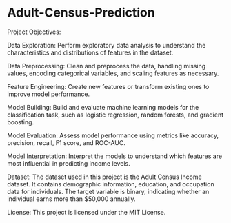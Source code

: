 # Adult-Census-Prediction

Project Objectives:

Data Exploration: Perform exploratory data analysis to understand the characteristics and distributions of features in the dataset.

Data Preprocessing: Clean and preprocess the data, handling missing values, encoding categorical variables, and scaling features as necessary.

Feature Engineering: Create new features or transform existing ones to improve model performance.

Model Building: Build and evaluate machine learning models for the classification task, such as logistic regression, random forests, and gradient boosting.

Model Evaluation: Assess model performance using metrics like accuracy, precision, recall, F1 score, and ROC-AUC.

Model Interpretation: Interpret the models to understand which features are most influential in predicting income levels.


Dataset:
The dataset used in this project is the Adult Census Income dataset. It contains demographic information, education, and occupation data for individuals. The target variable is binary, indicating whether an individual earns more than $50,000 annually.

License:
This project is licensed under the MIT License.
